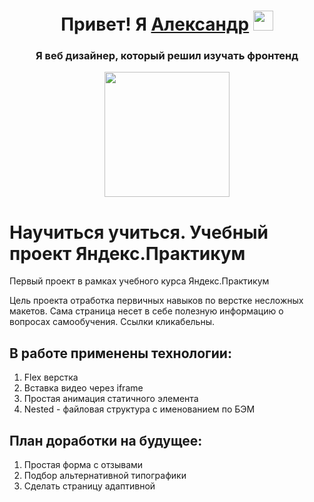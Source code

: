 <h1 align="center">Привет! Я <a href="https://www.behance.net/Alexndr_Korol" target="_blank">Александр</a>
<img src="https://github.com/blackcater/blackcater/raw/main/images/Hi.gif" height="32"/></h1>
<h3 align="center">Я веб дизайнер, который решил изучать фронтенд</h3>
<div id="header" align="center">
  <img src="https://media.giphy.com/media/scZPhLqaVOM1qG4lT9/giphy.gif" width="200"/>
</div>



# Научиться учиться. Учебный проект Яндекс.Практикум #

Первый проект в рамках учебного курса Яндекс.Практикум

Цель проекта отработка первичных навыков по верстке несложных макетов.
Сама страница несет в себе полезную информацию о вопросах самообучения. Ссылки кликабельны.

## В работе применены технологии:
1. Flex верстка
2. Вставка видео через iframe
3. Простая анимация статичного элемента
4. Nested - файловая структура с именованием по БЭМ

## План доработки на будущее:
1. Простая форма с отзывами
2. Подбор альтернативной типографики
3. Сделать страницу адаптивной
